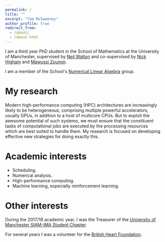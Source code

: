 ```yaml
---
permalink: /
title: ""
excerpt: "Tom McSweeney"
author_profile: true
redirect_from: 
  - /about/
  - /about.html
---
```


I am a third year PhD student in the School of Mathematics at the University of Manchester, supervised by [Neil Walton](https://sites.google.com/site/neilwaltonswebsite/home) and co-supervised by [Nick Higham](http://www.maths.manchester.ac.uk/~higham/) and [Mawussi Zounon](https://mawussi.github.io/). 

I am a member of the School's [Numerical Linear Algebra](https://nla-group.org/) group. 


My research
======

Modern high-performance computing (HPC) architectures are increasingly likely to be heterogeneous, comprising multiple powerful accelerators, usually GPUs, in addition to a host of multicore CPUs. But to exploit the awesome potential of such systems, we must ensure that the constituent tasks of computational jobs are executed by the processing resources which are best suited to handle them. My research is focused on developing effective new strategies for doing exactly this.  



Academic interests
======
* Scheduling.
* Numerical analysis.
* High-performance computing.
* Machine learning, especially reinforcement learning.

Other interests
======

During the 2017/18 academic year, I was the Treasurer of the [University of Manchester SIAM-IMA Student Chapter](http://www.maths.manchester.ac.uk/~siam/). 

For several years I was a volunteer for the [British Heart Foundation](https://www.bhf.org.uk/).




